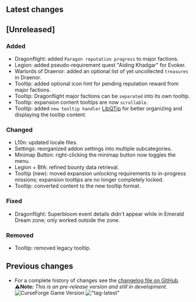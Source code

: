 ## Latest changes

[//]: <> (Rendered badges - Unfortunately most addon hosting websites do not support badges directly, but)
[//]: <> (fortunately GitHub renders them as images)

<!-- !["Latest"](https://camo.githubusercontent.com/ea5b7c2a899ef2a99cf6f7954a1ecd1e3c0d2c5d5175d2b5976f40bba072820c/68747470733a2f2f696d672e736869656c64732e696f2f62616467652f576f572d2d72657461696c2d31302e322e352d2532334631363433363f6c6f676f3d6375727365666f726765 "Latest Release") !["WoW-retail"](https://camo.githubusercontent.com/4e04f98cbe569df10be9428bcc026243ea70787566e7b55718534c4e8e45a072/68747470733a2f2f696d672e736869656c64732e696f2f62616467652f7461672d76302e32312e312d696e666f726d6174696f6e616c3f6c6f676f3d476974487562 "Supported Game Version") -->

## [Unreleased]

### Added

* Dragonflight: added `Paragon reputation progress` to major factions.
* Legion: added pseudo-requirement quest "Aiding Khadgar" for Evoker.
* Warlords of Draenor: added an optional list of yet uncollected `treasures` in Draenor.
* Tooltip: added optional icon hint for pending reputation reward from major factions.
* Tooltip: Dragonflight major factions can be `separated` into its own tooltip.
* Tooltip: expansion content tooltips are now `scrollable`.
* Tooltip: added `new tooltip handler` [LibQTip](https://www.curseforge.com/wow/addons/libqtip-1-0) for better organizing and displaying the tooltip content.

### Changed

* L10n: updated locale files.
* Settings: reorganized addon settings into multiple subcategories.
* Minimap Button: right-clicking the minimap button now toggles the menu.
* Legion + BfA: refined bounty data retrieval.
* Tooltip (new): moved expansion unlocking requirements to in-progress missions; expansion tooltips are no longer completely locked.
* Tooltip: converted content to the new tooltip format.

### Fixed

* Dragonflight: Superbloom event details didn't appear while in Emerald Dream zone; only worked outside the zone.

### Removed

* Tooltip: removed legacy tooltip.
&nbsp;  

## Previous changes

* For a complete history of changes see the [changelog file on GitHub](https://github.com/erglo/mission-report-button-plus/blob/main/CHANGELOG.md "CHANGELOG.md").
&nbsp;  
⚠️**Note:** _This is an pre-release version and still in development._  
![CurseForge Game Version](https://img.shields.io/badge/WoW--retail-10.2.5-%23F16436?logo=curseforge "Game Version")
!["tag-latest"](https://img.shields.io/badge/tag-v1.0.0-informational?logo=GitHub "Pre-Release Version")
